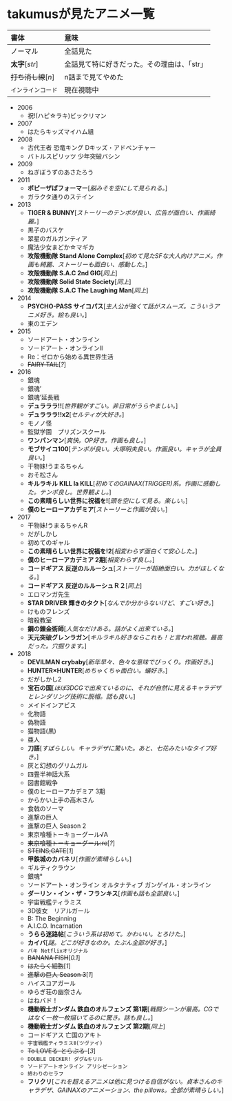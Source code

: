 # takumusが見たアニメ一覧

|書体|意味|
|:---|:---|
|ノーマル|全話見た|
|**太字**[*str*]|全話見て特に好きだった。その理由は、「str」|
|~~打ち消し線~~[*n*]|n話まで見てやめた|
|`インラインコード`|現在視聴中|

- 2006
  - 祝!(ハピ☆ラキ)ビックリマン
- 2007
  - はたらキッズマイハム組
- 2008
  - 古代王者 恐竜キング Dキッズ・アドベンチャー
  - バトルスピリッツ 少年突破バシン
- 2009
  - ねぎぼうずのあさたろう
- 2011
  - **ポピーザぱフォーマー**[*脳みそを空にして見られる。*]
  - ガラクタ通りのステイン
- 2013
  - **TIGER & BUNNY**[*ストーリーのテンポが良い、広告が面白い、作画綺麗。*]
  - 黒子のバスケ
  - 翠星のガルガンティア
  - 魔法少女まどか☆マギカ
  - **攻殻機動隊 Stand Alone Complex**[*初めて見たSFな大人向けアニメ。作画も綺麗、ストーリーも面白い、感動した。*]
  - **攻殻機動隊 S.A.C 2nd GIG**[*同上*]
  - **攻殻機動隊 Solid State Society**[*同上*]
  - **攻殻機動隊 S.A.C The Laughing Man**[*同上*]
- 2014
  - **PSYCHO-PASS サイコパス**[*主人公が強くて話がスムーズ。こういうアニメ好き。絵も良い。*]
  - 東のエデン
- 2015
  - ソードアート・オンライン
  - ソードアート・オンラインII
  - Re：ゼロから始める異世界生活
  - ~~FAIRY TAIL~~[*?*]
- 2016
  - 銀魂
  - 銀魂’
  - 銀魂’延長戦
  - **デュラララ!!**[*世界観がすごい。非日常がうらやましい。*]
  - **デュラララ!!x2**[*セルティが大好き。*]
  - モノノ怪
  - 監獄学園　プリズンスクール
  - **ワンパンマン**[*爽快。OP好き。作画も良し。*]
  - **モブサイコ100**[*テンポが良い。大塚明夫良い。作画良い。キャラが全員良い。*]
  - 干物妹!うまるちゃん
  - おそ松さん
  - **キルラキル KILL la KILL**[*初めてのGAINAX(TRIGGER)系。作画に感動した。テンポ良し。世界観よし。*]
  - **この素晴らしい世界に祝福を!**[*頭を空にして見る。楽しい。*]
  - **僕のヒーローアカデミア**[*ストーリーと作画が良い。*]
- 2017
  - 干物妹!うまるちゃんR
  - だがしかし
  - 初めてのギャル
  - **この素晴らしい世界に祝福を!2**[*相変わらず面白くて安心した。*]
  - **僕のヒーローアカデミア 2期**[*相変わらず良し。*]
  - **コードギアス 反逆のルルーシュ**[*ストーリーが超絶面白い。力がほしくなる。*]
  - **コードギアス 反逆のルルーシュＲ２**[*同上*]
  - エロマンガ先生
  - **STAR DRIVER 輝きのタクト**[*なんでか分からないけど、すごい好き。*]
  - けものフレンズ
  - 暗殺教室
  - **鋼の錬金術師**[*人気なだけある。話がよく出来ている。*]
  - **天元突破グレンラガン**[*キルラキル好きならこれも！と言われ視聴。最高だった。穴掘ります。*]
- 2018
  - **DEVILMAN crybaby**[*新年早々、色々な意味でびっくり。作画好き。*]
  - **HUNTER×HUNTER**[*めちゃくちゃ面白い。蟻好き。*]
  - だがしかし2
  - **宝石の国**[*ほぼ3DCGで出来ているのに、それが自然に見えるキャラデザとレンダリング技術に脱帽。話も良い。*]
  - メイドインアビス
  - 化物語  
  - 偽物語
  - 猫物語(黒)
  - 亜人
  - **刀語**[*すばらしい。キャラデザに驚いた。あと、七花みたいなタイプ好き。*]
  - 灰と幻想のグリムガル
  - 四畳半神話大系
  - 図書館戦争
  - 僕のヒーローアカデミア 3期
  - からかい上手の高木さん
  - 食戟のソーマ
  - 進撃の巨人
  - 進撃の巨人 Season 2
  - 東京喰種トーキョーグール√A
  - ~~東京喰種トーキョーグール:re~~[*?*]
  - ~~STEINS;GATE~~[*1*]
  - **甲鉄城のカバネリ**[*作画が素晴らしい。*]
  - ギルティクラウン
  - 銀魂°
  - ソードアート・オンライン オルタナティブ ガンゲイル・オンライン
  - **ダーリン・イン・ザ・フランキス**[*作画も話も全部良い。*]
  - 宇宙戦艦ティラミス
  - 3D彼女　リアルガール
  - B: The Beginning
  - A.I.C.O. Incarnation
  - **うらら迷路帖**[*こういう系は初めて。かわいい。とろけた。*]
  - **カイバ**[*謎。どこが好きなのか。たぶん全部が好き。*]
  - `バキ Netflixオリジナル`
  - ~~BANANA FISH~~[*0.1*]
  - ~~はたらく細胞~~[*1*]
  - ~~進撃の巨人 Season 3~~[*1*]
  - ハイスコアガール
  - ゆらぎ荘の幽奈さん
  - はねバド！
  - **機動戦士ガンダム 鉄血のオルフェンズ 第1期**[*戦闘シーンが最高。CGではなく一枚一枚描いてるのに驚き。話も良し。*]
  - **機動戦士ガンダム 鉄血のオルフェンズ 第2期**[*同上*]
  - コードギアス 亡国のアキト
  - `宇宙戦艦ティラミスⅡ(ツヴァイ)`
  - ~~To LOVEる-とらぶる-~~[*3*]
  - `DOUBLE DECKER! ダグ&キリル`
  - `ソードアートオンライン アリシゼーション`
  - `終わりのセラフ`
  - **フリクリ**[*これを超えるアニメは他に見つける自信がない。貞本さんのキャラデザ、GAINAXのアニメーション、the pillows。全部が素晴らしい。*]
